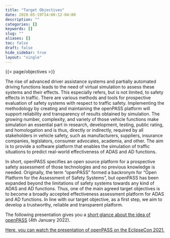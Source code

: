 ```yaml
---
title: "Target Objectives"
date: 2020-05-19T14:08:12-04:00
description: ""
categories: []
keywords: []
slug: ""
aliases: []
toc: false
draft: false
hide_sidebar: true
layout: "single"
---
```

{{< page/objectives >}}

The rise of advanced driver assistance systems and partially automated driving functions leads to the need of virtual simulation to assess these systems and their effects. This especially refers, but is not limited, to safety effects in traffic. There are various methods and tools for prospective evaluation of safety systems with respect to traffic safety. Implementing the methodology by creating and maintaining the openPASS platform will support reliability and transparency of results obtained by simulation. The growing number, complexity, and variety of those vehicle functions make simulation an essential part in research, development, testing, public rating, and homologation and is thus, directly or indirectly, required by all stakeholders in vehicle safety, such as manufacturers, suppliers, insurance companies, legislators, consumer advocates, academia, and other. The aim is to provide a software platform that enables the simulation of traffic situations to predict real-world effectiveness of ADAS and AD functions. 

In short, openPASS specifies an open source platform for a prospective safety assessment of those technologies and no previous knowledge is needed. Originally, the term “openPASS” formed a backronym for “Open Platform for the Assessment of Safety Systems”, but openPASS has been expanded beyond the limitations of safety systems towards any kind of ADAS and AD functions. Thus, one of the main agreed target objectives is to become a broadly accepted effectiveness assessment platform for ADAS and AD functions. In line with our target objective, as a first step, we aim to develop a trustworthy, reliable and transparent platform.

The following presentation gives you a <ins>[short glance about the idea of openPASS](openpass_at_a_glance.pdf)</ins> (4th January 2022).

<ins>[Here](https://https://www.youtube.com/watch?v=q458r3cPwsE&list=PLy7t4z5SYNaRXTpMGCTjbUtSwBnTtFa0U&index=55)<ins>, you can watch the presentation of openPASS on the EclipseCon 2021.

